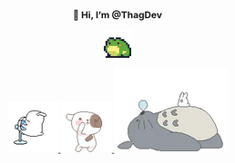 <div align="center" style="background-image: url('https://pic.longtao.fun/pics/24/8712160154167691113610916885165716016931_gopic_.gif'); background-size: cover; background-position: center; padding: 20px;">
    <h3>👋 Hi, I’m @ThagDev</h3>
    <p align="center">
      <a href="#">
          <img src="/images/frog.webp" alt="frog"/>
      </a>
    </p>
  
<a href="#">
<img src="/images/catfan.webp" alt="frog"/>
</a>
<a href="#">
<img src="/images/catdance.webp" alt="frog"/>
</a>
<a href="#">
<img src="/images/catsleep.webp" alt="frog"/>
</a>
</div>




